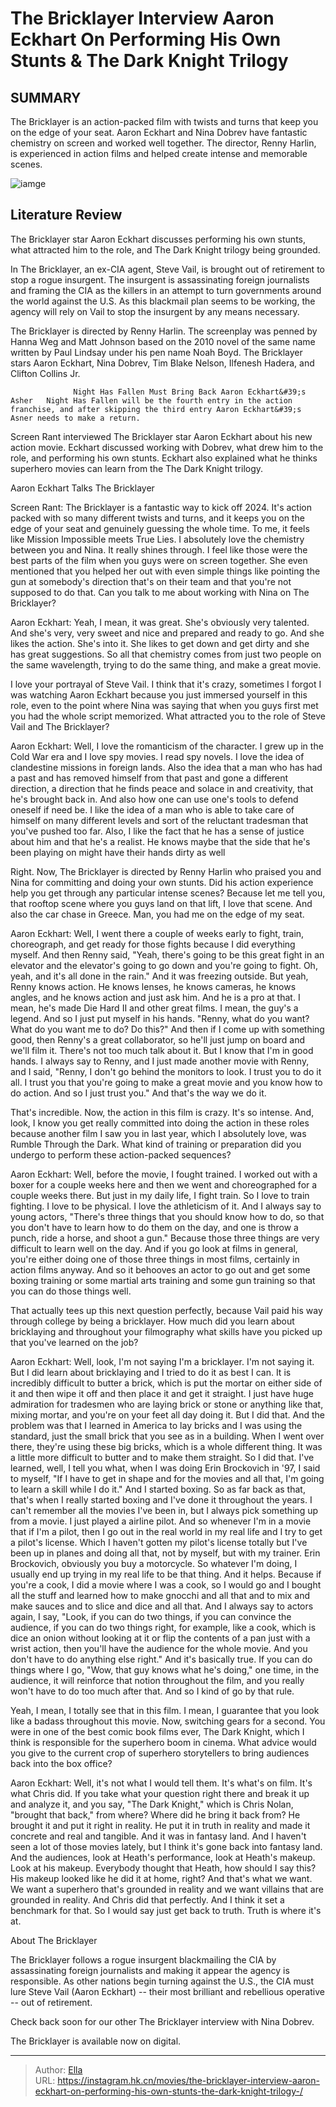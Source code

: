 # The Bricklayer Interview Aaron Eckhart On Performing His Own Stunts &amp; The Dark Knight Trilogy 


## SUMMARY 



  The Bricklayer is an action-packed film with twists and turns that keep you on the edge of your seat.   Aaron Eckhart and Nina Dobrev have fantastic chemistry on screen and worked well together.   The director, Renny Harlin, is experienced in action films and helped create intense and memorable scenes.  

![iamge](https://static1.srcdn.com/wordpress/wp-content/uploads/2024/01/aaroneckhart_thebricklayer_web.jpg)

## Literature Review

The Bricklayer star Aaron Eckhart discusses performing his own stunts, what attracted him to the role, and The Dark Knight trilogy being grounded.




In The Bricklayer, an ex-CIA agent, Steve Vail, is brought out of retirement to stop a rogue insurgent. The insurgent is assassinating foreign journalists and framing the CIA as the killers in an attempt to turn governments around the world against the U.S. As this blackmail plan seems to be working, the agency will rely on Vail to stop the insurgent by any means necessary.




The Bricklayer is directed by Renny Harlin. The screenplay was penned by Hanna Weg and Matt Johnson based on the 2010 novel of the same name written by Paul Lindsay under his pen name Noah Boyd. The Bricklayer stars Aaron Eckhart, Nina Dobrev, Tim Blake Nelson, Ilfenesh Hadera, and Clifton Collins Jr.

                  Night Has Fallen Must Bring Back Aaron Eckhart&#39;s Asher   Night Has Fallen will be the fourth entry in the action franchise, and after skipping the third entry Aaron Eckhart&#39;s Asner needs to make a return.   

Screen Rant interviewed The Bricklayer star Aaron Eckhart about his new action movie. Eckhart discussed working with Dobrev, what drew him to the role, and performing his own stunts. Eckhart also explained what he thinks superhero movies can learn from the The Dark Knight trilogy.


 Aaron Eckhart Talks The Bricklayer 
         




Screen Rant: The Bricklayer is a fantastic way to kick off 2024. It&#39;s action packed with so many different twists and turns, and it keeps you on the edge of your seat and genuinely guessing the whole time. To me, it feels like Mission Impossible meets True Lies. I absolutely love the chemistry between you and Nina. It really shines through. I feel like those were the best parts of the film when you guys were on screen together. She even mentioned that you helped her out with even simple things like pointing the gun at somebody&#39;s direction that&#39;s on their team and that you&#39;re not supposed to do that. Can you talk to me about working with Nina on The Bricklayer?


Aaron Eckhart: Yeah, I mean, it was great. She&#39;s obviously very talented. And she&#39;s very, very sweet and nice and prepared and ready to go. And she likes the action. She&#39;s into it. She likes to get down and get dirty and she has great suggestions. So all that chemistry comes from just two people on the same wavelength, trying to do the same thing, and make a great movie.





I love your portrayal of Steve Vail. I think that it&#39;s crazy, sometimes I forgot I was watching Aaron Eckhart because you just immersed yourself in this role, even to the point where Nina was saying that when you guys first met you had the whole script memorized. What attracted you to the role of Steve Vail and The Bricklayer?


Aaron Eckhart: Well, I love the romanticism of the character. I grew up in the Cold War era and I love spy movies. I read spy novels. I love the idea of clandestine missions in foreign lands. Also the idea that a man who has had a past and has removed himself from that past and gone a different direction, a direction that he finds peace and solace in and creativity, that he&#39;s brought back in.
And also how one can use one&#39;s tools to defend oneself if need be. I like the idea of a man who is able to take care of himself on many different levels and sort of the reluctant tradesman that you&#39;ve pushed too far. Also, I like the fact that he has a sense of justice about him and that he&#39;s a realist. He knows maybe that the side that he&#39;s been playing on might have their hands dirty as well





Right. Now, The Bricklayer is directed by Renny Harlin who praised you and Nina for committing and doing your own stunts. Did his action experience help you get through any particular intense scenes? Because let me tell you, that rooftop scene where you guys land on that lift, I love that scene. And also the car chase in Greece. Man, you had me on the edge of my seat.


Aaron Eckhart: Well, I went there a couple of weeks early to fight, train, choreograph, and get ready for those fights because I did everything myself. And then Renny said, &#34;Yeah, there&#39;s going to be this great fight in an elevator and the elevator&#39;s going to go down and you&#39;re going to fight. Oh, yeah, and it&#39;s all done in the rain.&#34; And it was freezing outside. But yeah, Renny knows action.
He knows lenses, he knows cameras, he knows angles, and he knows action and just ask him. And he is a pro at that. I mean, he&#39;s made Die Hard II and other great films. I mean, the guy&#39;s a legend. And so I just put myself in his hands. &#34;Renny, what do you want? What do you want me to do? Do this?&#34; And then if I come up with something good, then Renny&#39;s a great collaborator, so he&#39;ll just jump on board and we&#39;ll film it.
There&#39;s not too much talk about it. But I know that I&#39;m in good hands. I always say to Renny, and I just made another movie with Renny, and I said, &#34;Renny, I don&#39;t go behind the monitors to look. I trust you to do it all. I trust you that you&#39;re going to make a great movie and you know how to do action. And so I just trust you.&#34; And that&#39;s the way we do it.





That&#39;s incredible. Now, the action in this film is crazy. It&#39;s so intense. And, look, I know you get really committed into doing the action in these roles because another film I saw you in last year, which I absolutely love, was Rumble Through the Dark. What kind of training or preparation did you undergo to perform these action-packed sequences?


Aaron Eckhart: Well, before the movie, I fought trained. I worked out with a boxer for a couple weeks here and then we went and choreographed for a couple weeks there. But just in my daily life, I fight train. So I love to train fighting. I love to be physical. I love the athleticism of it. And I always say to young actors, &#34;There&#39;s three things that you should know how to do, so that you don&#39;t have to learn how to do them on the day, and one is throw a punch, ride a horse, and shoot a gun.&#34;
Because those three things are very difficult to learn well on the day. And if you go look at films in general, you&#39;re either doing one of those three things in most films, certainly in action films anyway. And so it behooves an actor to go out and get some boxing training or some martial arts training and some gun training so that you can do those things well.





That actually tees up this next question perfectly, because Vail paid his way through college by being a bricklayer. How much did you learn about bricklaying and throughout your filmography what skills have you picked up that you&#39;ve learned on the job?


Aaron Eckhart: Well, look, I&#39;m not saying I&#39;m a bricklayer. I&#39;m not saying it. But I did learn about bricklaying and I tried to do it as best I can. It is incredibly difficult to butter a brick, which is put the mortar on either side of it and then wipe it off and then place it and get it straight. I just have huge admiration for tradesmen who are laying brick or stone or anything like that, mixing mortar, and you&#39;re on your feet all day doing it. But I did that.
And the problem was that I learned in America to lay bricks and I was using the standard, just the small brick that you see as in a building. When I went over there, they&#39;re using these big bricks, which is a whole different thing. It was a little more difficult to butter and to make them straight. So I did that. I&#39;ve learned, well, I tell you what, when I was doing Erin Brockovich in &#39;97, I said to myself, &#34;If I have to get in shape and for the movies and all that, I&#39;m going to learn a skill while I do it.&#34; And I started boxing. So as far back as that, that&#39;s when I really started boxing and I&#39;ve done it throughout the years.
I can&#39;t remember all the movies I&#39;ve been in, but I always pick something up from a movie. I just played a airline pilot. And so whenever I&#39;m in a movie that if I&#39;m a pilot, then I go out in the real world in my real life and I try to get a pilot&#39;s license. Which I haven&#39;t gotten my pilot&#39;s license totally but I&#39;ve been up in planes and doing all that, not by myself, but with my trainer. Erin Brockovich, obviously you buy a motorcycle. So whatever I&#39;m doing, I usually end up trying in my real life to be that thing.
And it helps. Because if you&#39;re a cook, I did a movie where I was a cook, so I would go and I bought all the stuff and learned how to make gnocchi and all that and to mix and make sauces and to slice and dice and all that. And I always say to actors again, I say, &#34;Look, if you can do two things, if you can convince the audience, if you can do two things right, for example, like a cook, which is dice an onion without looking at it or flip the contents of a pan just with a wrist action, then you&#39;ll have the audience for the whole movie.
And you don&#39;t have to do anything else right.&#34; And it&#39;s basically true. If you can do things where I go, &#34;Wow, that guy knows what he&#39;s doing,&#34; one time, in the audience, it will reinforce that notion throughout the film, and you really won&#39;t have to do too much after that. And so I kind of go by that rule.





Yeah, I mean, I totally see that in this film. I mean, I guarantee that you look like a badass throughout this movie. Now, switching gears for a second. You were in one of the best comic book films ever, The Dark Knight, which I think is responsible for the superhero boom in cinema. What advice would you give to the current crop of superhero storytellers to bring audiences back into the box office?


Aaron Eckhart: Well, it&#39;s not what I would tell them. It&#39;s what&#39;s on film. It&#39;s what Chris did. If you take what your question right there and break it up and analyze it, and you say, &#34;The Dark Knight,&#34; which is Chris Nolan, &#34;brought that back,&#34; from where? Where did he bring it back from? He brought it and put it right in reality. He put it in truth in reality and made it concrete and real and tangible. And it was in fantasy land. And I haven&#39;t seen a lot of those movies lately, but I think it&#39;s gone back into fantasy land.
And the audiences, look at Heath&#39;s performance, look at Heath&#39;s makeup. Look at his makeup. Everybody thought that Heath, how should I say this? His makeup looked like he did it at home, right? And that&#39;s what we want. We want a superhero that&#39;s grounded in reality and we want villains that are grounded in reality. And Chris did that perfectly. And I think it set a benchmark for that. So I would say just get back to truth. Truth is where it&#39;s at.







 About The Bricklayer 
          

The Bricklayer follows a rogue insurgent blackmailing the CIA by assassinating foreign journalists and making it appear the agency is responsible. As other nations begin turning against the U.S., the CIA must lure Steve Vail (Aaron Eckhart) -- their most brilliant and rebellious operative -- out of retirement.

Check back soon for our other The Bricklayer interview with Nina Dobrev.



The Bricklayer is available now on digital.





---

> Author: [Ella](https://instagram.hk.cn/)  
> URL: https://instagram.hk.cn/movies/the-bricklayer-interview-aaron-eckhart-on-performing-his-own-stunts-the-dark-knight-trilogy-/  

